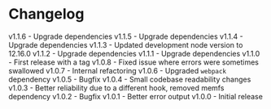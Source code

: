 
# Changelog

v1.1.6 - Upgrade dependencies
v1.1.5 - Upgrade dependencies
v1.1.4 - Upgrade dependencies
v1.1.3 - Updated development node version to 12.16.0
v1.1.2 - Upgrade dependencies
v1.1.1 - Upgrade dependencies
v1.1.0 - First release with a tag
v1.0.8 - Fixed issue where errors were sometimes swallowed
v1.0.7 - Internal refactoring
v1.0.6 - Upgraded `webpack` dependency
v1.0.5 - Bugfix
v1.0.4 - Small codebase readability changes
v1.0.3 - Better reliability due to a different hook, removed memfs dependency
v1.0.2 - Bugfix
v1.0.1 - Better error output
v1.0.0 - Initial release
